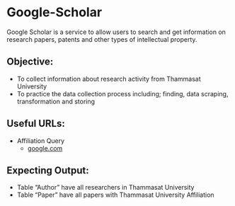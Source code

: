 # Google-Scholar
Google Scholar is a service to allow users to search and get information on research papers, patents and other types of intellectual property.

## Objective:
 * To collect information about research activity from Thammasat University
 * To practice the data collection process including; finding, data scraping, transformation and storing
 
## Useful URLs:
 * Affiliation Query
   * [google.com](https://scholar.google.com/citations?view_op=view_org&hl=en&org=10241031385301082500)

## Expecting Output:
  * Table “Author” have all researchers in Thammasat University
  * Table “Paper” have all papers with Thammasat University Affiliation

